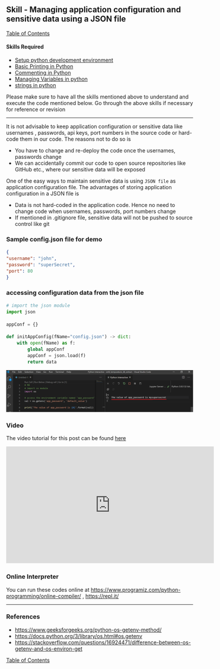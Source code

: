
## Skill - Managing application configuration and sensitive data using a JSON file
[Table of Contents](https://nagasudhir.blogspot.com/2020/04/taming-python-table-of-contents.html)

#### Skills Required
* [Setup python development environment](https://nagasudhir.blogspot.com/2020/04/setup-python-development-environment_14.html)
* [Basic Printing in Python](https://nagasudhir.blogspot.com/2020/04/basic-printing-in-python.html)
* [Commenting in Python](https://nagasudhir.blogspot.com/2020/04/comments-in-python.html)
* [Managing Variables in python](https://nagasudhir.blogspot.com/2020/04/managing-variables-in-python.html)
* [strings in python](https://nagasudhir.blogspot.com/2020/04/strings-in-python.html)

Please make sure to have all the skills mentioned above to understand and execute the code mentioned below. Go through the above skills if necessary for reference or revision

<hr/>

It is not advisable to keep application configuration or sensitive data like usernames , passwords, api keys, port numbers in the source code or hard-code them in our code. The reasons not to do so is
* You have to change and re-deploy the code once the usernames, passwords change
* We can accidentally commit our code to open source repositories like GitHub etc., where our sensitive data will be exposed

One of the easy ways to maintain sensitive data is using `JSON file` as application configuration file. 
The advantages of storing application configuration in a JSON file is 
* Data is not hard-coded in the application code. Hence no need to change code when usernames, passwords, port numbers change
* If mentioned in .gitignore file, sensitive data will not be pushed to source control like git

### Sample config.json file for demo
```json
{
"username": "john",
"password": "superSecret",
"port": 80
}
```

### accessing configuration data from the json file
```python
# import the json module
import json

appConf = {}

def initAppConfig(fName="config.json") -> dict:
    with open(fName) as f:
        global appConf
        appConf = json.load(f)
        return data
```
![env_var_output](https://github.com/nagasudhirpulla/taming_python/raw/master/blog/skills/assets/img/env_var_output.png)
### Video
The video tutorial for this post can be found [here](https://youtu.be/9cJN9D_OqTI)

<iframe width="560" height="315" src="https://www.youtube.com/embed/9cJN9D_OqTI" frameborder="0" allow="accelerometer; autoplay; clipboard-write; encrypted-media; gyroscope; picture-in-picture" allowfullscreen></iframe>

### Online Interpreter
You can run these codes online at https://www.programiz.com/python-programming/online-compiler/ , https://repl.it/

<hr/>

### References
* https://www.geeksforgeeks.org/python-os-getenv-method/
* https://docs.python.org/3/library/os.html#os.getenv
* https://stackoverflow.com/questions/16924471/difference-between-os-getenv-and-os-environ-get

[Table of Contents](https://nagasudhir.blogspot.com/2020/04/taming-python-table-of-contents.html)

<!--stackedit_data:
eyJwcm9wZXJ0aWVzIjoidGl0bGU6IE1hbmFnZSBhcHBsaWNhdG
lvbiBjb25maWd1cmF0aW9uIHdpdGgganNvbiBmaWxlXG5hdXRo
b3I6IE5hZ2FzdWRoaXIgUHVsbGFcbnRhZ3M6ICd0YW1pbmdfcH
l0aG9uLCB0YW1pbmdfcHl0aG9uX3NraWxsJ1xuY2F0ZWdvcmll
czogdGFtaW5nX3B5dGhvbl9za2lsbFxuZGF0ZTogJzIwMjEtMD
EtMjAnXG4iLCJoaXN0b3J5IjpbMTkwMDEzNzAwMl19
-->